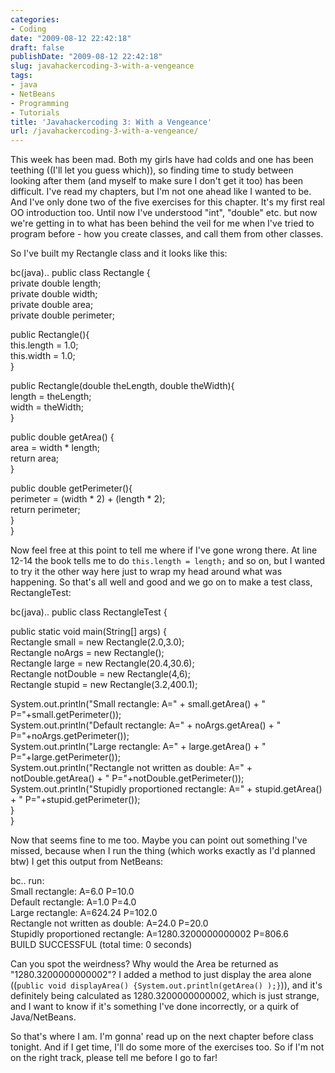 ```yaml
---
categories:
- Coding
date: "2009-08-12 22:42:18"
draft: false
publishDate: "2009-08-12 22:42:18"
slug: javahackercoding-3-with-a-vengeance
tags:
- java
- NetBeans
- Programming
- Tutorials
title: 'Javahackercoding 3: With a Vengeance'
url: /javahackercoding-3-with-a-vengeance/
---
```

This week has been mad. Both my girls have had colds and one has been
teething ((I'll let you guess which)), so finding time to study between
looking after them (and myself to make sure I don't get it too) has been
difficult. I've read my chapters, but I'm not one ahead like I wanted to
be. And I've only done two of the five exercises for this chapter. It's
my first real OO introduction too. Until now I've understood "int",
"double" etc. but now we're getting in to what has been behind the veil
for me when I've tried to program before - how you create classes, and
call them from other classes.

So I've built my Rectangle class and it looks like this:

bc(java).. public class Rectangle {\
private double length;\
private double width;\
private double area;\
private double perimeter;

public Rectangle(){\
this.length = 1.0;\
this.width = 1.0;\
}

public Rectangle(double theLength, double theWidth){\
length = theLength;\
width = theWidth;\
}

public double getArea() {\
area = width \* length;\
return area;\
}

public double getPerimeter(){\
perimeter = (width \* 2) + (length \* 2);\
return perimeter;\
}\
}

Now feel free at this point to tell me where if I've gone wrong there.
At line 12-14 the book tells me to do `this.length = length;` and so on,
but I wanted to try it the other way here just to wrap my head around
what was happening. So that's all well and good and we go on to make a
test class, RectangleTest:

bc(java).. public class RectangleTest {

public static void main(String\[\] args) {\
Rectangle small = new Rectangle(2.0,3.0);\
Rectangle noArgs = new Rectangle();\
Rectangle large = new Rectangle(20.4,30.6);\
Rectangle notDouble = new Rectangle(4,6);\
Rectangle stupid = new Rectangle(3.2,400.1);

System.out.println("Small rectangle: A=" + small.getArea() + "
P="+small.getPerimeter());\
System.out.println("Default rectangle: A=" + noArgs.getArea() + "
P="+noArgs.getPerimeter());\
System.out.println("Large rectangle: A=" + large.getArea() + "
P="+large.getPerimeter());\
System.out.println("Rectangle not written as double: A=" +
notDouble.getArea() + " P="+notDouble.getPerimeter());\
System.out.println("Stupidly proportioned rectangle: A=" +
stupid.getArea() + " P="+stupid.getPerimeter());\
}\
}

Now that seems fine to me too. Maybe you can point out something I've
missed, because when I run the thing (which works exactly as I'd planned
btw) I get this output from NetBeans:

bc.. run:\
Small rectangle: A=6.0 P=10.0\
Default rectangle: A=1.0 P=4.0\
Large rectangle: A=624.24 P=102.0\
Rectangle not written as double: A=24.0 P=20.0\
Stupidly proportioned rectangle: A=1280.3200000000002 P=806.6\
BUILD SUCCESSFUL (total time: 0 seconds)

Can you spot the weirdness? Why would the Area be returned as
"1280.3200000000002"? I added a method to just display the area alone
((`public void displayArea() {System.out.println(getArea() );}`)), and
it's definitely being calculated as 1280.3200000000002, which is just
strange, and I want to know if it's something I've done incorrectly, or
a quirk of Java/NetBeans.

So that's where I am. I'm gonna' read up on the next chapter before
class tonight. And if I get time, I'll do some more of the exercises
too. So if I'm not on the right track, please tell me before I go to
far!